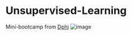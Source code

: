 # Unsupervised-Learning
Mini-bootcamp from [Dphi](https://dphi.tech/bootcamps/)
![image](https://user-images.githubusercontent.com/40705538/147856439-d82c3adc-ea16-4279-9566-bc8ed289755b.png)

